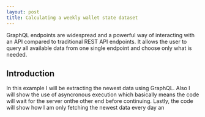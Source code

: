 ```yaml
---
layout: post
title: Calculating a weekly wallet state dataset
---
```

<!--<img src="/images/fulls/01.jpg" class="fit image">-->
GraphQL endpoints are widespread and a powerful way of interacting with an API compared to traditional REST API endpoints. It allows the user to query all available data from one single endpoint and choose only what is needed.

## Introduction

In this example I will be extracting the newest data using GraphQL.
Also I will show the use of asyncronous execution which basically means the code will wait for the server onthe other end before continuing.
Lastly, the code will show how I am only fetching the newest data every day an